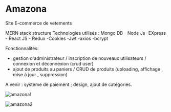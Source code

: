 # Amazona
Site E-commerce de vetements

MERN stack structure
Technologies utilisés : Mongo DB - Node Js -EXpress - React JS - Redux -Cookies -Jwt -axios -bcrypt

Fonctionnalités:
- gestion d'administrateur / inscription de nouveaux utilisateurs / connexion  et déconnexion (crud user)
- ajout de produits au paniers / CRUD  de produits  (uploading, affichage , mise à jour , suppression)

A venir : systeme de paiement ; design, ajout de catégories.



![amazona1](https://user-images.githubusercontent.com/47745859/127384791-339266b3-8b07-4d39-91b0-0c75da8b8fc4.PNG)  

![amazona2](https://user-images.githubusercontent.com/47745859/127385039-e6beedc9-b00e-464d-ae39-ce9b0e500a78.PNG)

